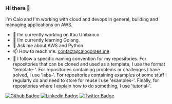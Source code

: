 ### Hi there 👋

I'm Caio and I'm working with cloud and devops in general, building and managing applications on AWS.

- 🔭 I’m currently working on Itaú Unibanco
- 🌱 I’m currently learning Golang.
- 💬 Ask me about AWS and Python
- 📫 How to reach me: contact@caiogomes.me
- 📕 I follow a specific naming convention for my repositories. For repositories that can be cloned and used as a template, I use the format 'template-'. For repositories containing problems or challenges I have solved, I use 'labs-'. For repositories containing examples of some stuff I regularly do and need to store for reuse I use 'examples-'. Finally, for repositories where I explain how to do something, I use 'tutorial-'.

[![Github Badge](https://img.shields.io/badge/-Github-000?style=flat-square&logo=Github&logoColor=white&link=https://github.com/caiocsgomes)](https://github.com/caiocsgomes)
[![Linkedin Badge](https://img.shields.io/badge/-LinkedIn-blue?style=flat-square&logo=Linkedin&logoColor=white&link=https://www.linkedin.com/in/caiocsgomes/)](https://www.linkedin.com/in/caiocsgomes/)
[![Twitter Badge](https://img.shields.io/badge/-Twitter-1ca0f1?style=flat-square&labelColor=1ca0f1&logo=twitter&logoColor=white&link=https://twitter.com/caiocsgomes)](https://twitter.com/caiocsgomes)
